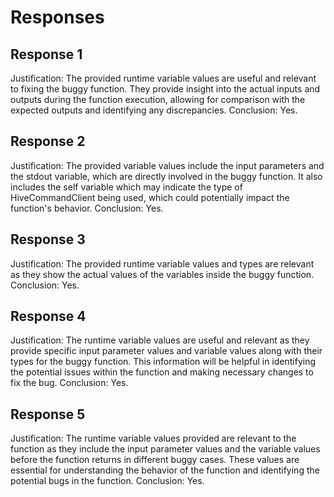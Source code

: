 # Responses
## Response 1
Justification: The provided runtime variable values are useful and relevant to fixing the buggy function. They provide insight into the actual inputs and outputs during the function execution, allowing for comparison with the expected outputs and identifying any discrepancies.
Conclusion: Yes.

## Response 2
Justification: The provided variable values include the input parameters and the stdout variable, which are directly involved in the buggy function. It also includes the self variable which may indicate the type of HiveCommandClient being used, which could potentially impact the function's behavior.
Conclusion: Yes.

## Response 3
Justification: The provided runtime variable values and types are relevant as they show the actual values of the variables inside the buggy function.
Conclusion: Yes.

## Response 4
Justification: The runtime variable values are useful and relevant as they provide specific input parameter values and variable values along with their types for the buggy function. This information will be helpful in identifying the potential issues within the function and making necessary changes to fix the bug.
Conclusion: Yes.

## Response 5
Justification: The runtime variable values provided are relevant to the function as they include the input parameter values and the variable values before the function returns in different buggy cases. These values are essential for understanding the behavior of the function and identifying the potential bugs in the function.
Conclusion: Yes.

